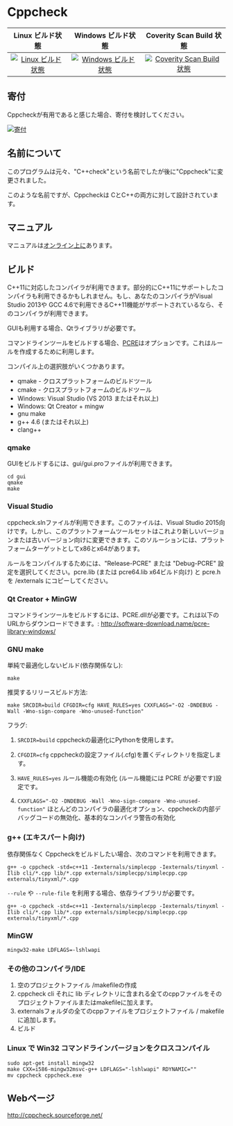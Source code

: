 # Cppcheck

| Linux ビルド状態 | Windows ビルド状態 | Coverity Scan Build 状態 |
|:--:|:--:|:--:|
| [![Linux ビルド状態](https://img.shields.io/travis/danmar/cppcheck/master.svg?label=Linux%20build)](https://travis-ci.org/danmar/cppcheck) | [![Windows ビルド状態](https://img.shields.io/appveyor/ci/danmar/cppcheck/master.svg?label=Windows%20build)](https://ci.appveyor.com/project/danmar/cppcheck/branch/master) | [![Coverity Scan Build 状態](https://img.shields.io/coverity/scan/512.svg)](https://scan.coverity.com/projects/512) |

## 寄付

Cppcheckが有用であると感じた場合、寄付を検討してください。

[![寄付](http://pledgie.com/campaigns/4127.png)](http://pledgie.com/campaigns/4127)

## 名前について

このプログラムは元々、"C++check"という名前でしたが後に"Cppcheck"に変更されました。

このような名前ですが、Cppcheckは CとC++の両方に対して設計されています。

## マニュアル

マニュアルは[オンライン上に](http://cppcheck.sourceforge.net/manual.pdf)あります。

## ビルド

C++11に対応したコンパイラが利用できます。部分的にC++11にサポートしたコンパイラも利用できるかもしれません。もし、あなたのコンパイラがVisual Studio 2013や GCC 4.6で利用できるC++11機能がサポートされているなら、そのコンパイラが利用できます。

GUIも利用する場合、Qtライブラリが必要です。

コマンドラインツールをビルドする場合、[PCRE](http://www.pcre.org/)はオプションです。これはルールを作成するために利用します。

コンパイル上の選択肢がいくつかあります。
* qmake - クロスプラットフォームのビルドツール
* cmake - クロスプラットフォームのビルドツール
* Windows: Visual Studio (VS 2013 またはそれ以上)
* Windows: Qt Creator + mingw
* gnu make
* g++ 4.6 (またはそれ以上)
* clang++

### qmake

GUIをビルドするには、gui/gui.proファイルが利用できます。

```shell
cd gui
qmake
make
```

### Visual Studio

cppcheck.slnファイルが利用できます。このファイルは、Visual Studio 2015向けです。しかし、このプラットフォームツールセットはこれより新しいバージョンまたは古いバージョン向けに変更できます。このソルーションには、プラットフォームターゲットとしてx86とx64があります。

ルールをコンパイルするためには、"Release-PCRE" または "Debug-PCRE" 設定を選択してください。pcre.lib (または pcre64.lib x64ビルド向け) と pcre.h を /externals にコピーしてください。

### Qt Creator + MinGW

コマンドラインツールをビルドするには、PCRE.dllが必要です。これは以下のURLからダウンロードできます。:
http://software-download.name/pcre-library-windows/

### GNU make

単純で最適化しないビルド(依存関係なし):

```shell
make
```

推奨するリリースビルド方法:

```shell
make SRCDIR=build CFGDIR=cfg HAVE_RULES=yes CXXFLAGS="-O2 -DNDEBUG -Wall -Wno-sign-compare -Wno-unused-function"
```

フラグ:

1. `SRCDIR=build`
cppcheckの最適化にPythonを使用します。

2. `CFGDIR=cfg`
cppcheckの設定ファイル(.cfg)を置くディレクトリを指定します。

3. `HAVE_RULES=yes`
ルール機能の有効化 (ルール機能には PCRE が必要です)設定です。

4. `CXXFLAGS="-O2 -DNDEBUG -Wall -Wno-sign-compare -Wno-unused-function"`
ほとんどのコンパイラの最適化オプション、cppcheckの内部デバッグコードの無効化、基本的なコンパイラ警告の有効化

### g++ (エキスパート向け)

依存関係なく Cppcheckをビルドしたい場合、次のコマンドを利用できます。

```shell
g++ -o cppcheck -std=c++11 -Iexternals/simplecpp -Iexternals/tinyxml -Ilib cli/*.cpp lib/*.cpp externals/simplecpp/simplecpp.cpp externals/tinyxml/*.cpp
```

`--rule` や `--rule-file` を利用する場合、依存ライブラリが必要です。

```shell
g++ -o cppcheck -std=c++11 -Iexternals/simplecpp -Iexternals/tinyxml -Ilib cli/*.cpp lib/*.cpp externals/simplecpp/simplecpp.cpp externals/tinyxml/*.cpp
```

### MinGW

```shell
mingw32-make LDFLAGS=-lshlwapi
```

### その他のコンパイラ/IDE

1. 空のプロジェクトファイル /makefileの作成
2. cppcheck cli それに lib ディレクトリに含まれる全てのcppファイルをそのプロジェクトファイルまたはmakefileに加えます。
3. externalsフォルダの全てのcppファイルをプロジェクトファイル / makefileに追加します。
4. ビルド

### Linux で Win32 コマンドラインバージョンをクロスコンパイル

```shell
sudo apt-get install mingw32
make CXX=i586-mingw32msvc-g++ LDFLAGS="-lshlwapi" RDYNAMIC=""
mv cppcheck cppcheck.exe
```

## Webページ

http://cppcheck.sourceforge.net/
